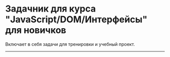 # Задачник для курса "JavaScript/DOM/Интерфейсы" для новичков

Включает в себя задачи для тренировки и учебный проект.

---